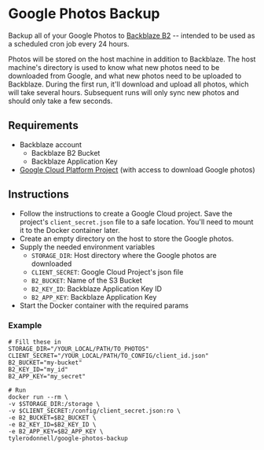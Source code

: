 # Google Photos Backup

Backup all of your Google Photos to [Backblaze B2](https://www.backblaze.com/b2/cloud-storage.html) -- intended to be used as a scheduled cron job every 24 hours.

Photos will be stored on the host machine in addition to Backblaze. The host machine's directory is used to know what new photos need to be downloaded from Google, and what new photos need to be uploaded to Backblaze. During the first run, it'll download and upload all photos, which will take several hours. Subsequent runs will only sync new photos and should only take a few seconds.

## Requirements
* Backblaze account
  * Backblaze B2 Bucket
  * Backblaze Application Key
* [Google Cloud Platform Project](https://bullyrooks.com/index.php/2021/02/02/backing-up-google-photos-to-your-synology-nas/) (with access to download Google photos)

## Instructions

* Follow the instructions to create a Google Cloud project. Save the project's `client_secret.json` file to a safe location. You'll need to mount it to the Docker container later.
* Create an empty directory on the host to store the Google photos.
* Supply the needed environment variables
  * `STORAGE_DIR`: Host directory where the Google photos are downloaded
  * `CLIENT_SECRET`: Google Cloud Project's json file
  * `B2_BUCKET`: Name of the S3 Bucket
  * `B2_KEY_ID`: Backblaze Application Key ID
  * `B2_APP_KEY`: Backblaze Application Key
* Start the Docker container with the required params

### Example

```
# Fill these in
STORAGE_DIR="/YOUR_LOCAL/PATH/TO_PHOTOS"
CLIENT_SECRET="/YOUR_LOCAL/PATH/TO_CONFIG/client_id.json"
B2_BUCKET="my-bucket"
B2_KEY_ID="my_id"
B2_APP_KEY="my_secret"

# Run
docker run --rm \
-v $STORAGE_DIR:/storage \
-v $CLIENT_SECRET:/config/client_secret.json:ro \
-e B2_BUCKET=$B2_BUCKET \
-e B2_KEY_ID=$B2_KEY_ID \
-e B2_APP_KEY=$B2_APP_KEY \
tylerodonnell/google-photos-backup
```
